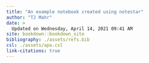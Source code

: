 ```yaml
---
title: "An example notebook created using notestar"
author: "TJ Mahr"
date: > 
  Updated on Wednesday, April 14, 2021 09:41 AM
site: bookdown::bookdown_site
bibliography: ./assets/refs.bib
csl: ./assets/apa.csl
link-citations: true
---
```

